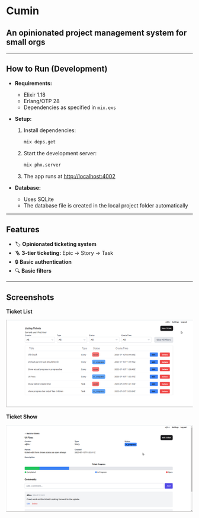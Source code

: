 # Cumin
## An opinionated project management system for small orgs

---

## How to Run (Development)

- **Requirements:**
  - Elixir 1.18
  - Erlang/OTP 28
  - Dependencies as specified in `mix.exs`

- **Setup:**
  1. Install dependencies:
     ```sh
     mix deps.get
     ```
  2. Start the development server:
     ```sh
     mix phx.server
     ```
  3. The app runs at [http://localhost:4002](http://localhost:4002)

- **Database:**
  - Uses SQLite
  - The database file is created in the local project folder automatically

---

## Features

- 🏷️ **Opinionated ticketing system**
- 🪜 **3-tier ticketing:** Epic → Story → Task
- 🔒 **Basic authentication**
- 🔍 **Basic filters**

---

## Screenshots

**Ticket List**

![Ticket List](./assets/images/list.png)

**Ticket Show**

![Ticket Show](./assets/images/details.png)
